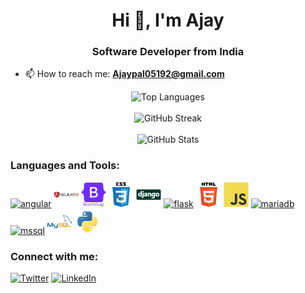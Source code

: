 <body>
  <h1 align="center">Hi 👋, I'm Ajay</h1>
  <h3 align="center">Software Developer from India</h3>

  - 📫 How to reach me: **Ajaypal05192@gmail.com**

  <div align="center">
    <img src="https://github-readme-stats.vercel.app/api/top-langs?username=ajay-pal0&show_icons=true&locale=en&layout=compact" alt="Top Languages" /><br><br>
    <img src="https://github-readme-streak-stats.herokuapp.com/?user=ajay-pal0" alt="GitHub Streak" /><br><br>
    <img src="https://github-readme-stats.vercel.app/api?username=ajay-pal0&show_icons=true&locale=en" alt="GitHub Stats" />
  </div>

  <div>
    <h3>Languages and Tools:</h3>
    <p>
      <a href="https://angular.io" target="_blank"><img src="https://angular.io/assets/images/logos/angular/angular.svg" alt="angular" width="40" height="40" /></a>
      <a href="https://angular.io" target="_blank"><img src="https://raw.githubusercontent.com/devicons/devicon/master/icons/angularjs/angularjs-original-wordmark.svg" alt="angularjs" width="40" height="40" /></a>
      <a href="https://getbootstrap.com" target="_blank"><img src="https://raw.githubusercontent.com/devicons/devicon/master/icons/bootstrap/bootstrap-plain-wordmark.svg" alt="bootstrap" width="40" height="40" /></a>
      <a href="https://www.w3schools.com/css/" target="_blank"><img src="https://raw.githubusercontent.com/devicons/devicon/master/icons/css3/css3-original-wordmark.svg" alt="css3" width="40" height="40" /></a>
      <a href="https://www.djangoproject.com/" target="_blank"><img src="https://raw.githubusercontent.com/devicons/devicon/master/icons/django/django-original.svg" alt="django" width="40" height="40" /></a>
      <a href="https://flask.palletsprojects.com/" target="_blank"><img src="https://www.vectorlogo.zone/logos/pocoo_flask/pocoo_flask-icon.svg" alt="flask" width="40" height="40" /></a>
      <a href="https://www.w3.org/html/" target="_blank"><img src="https://raw.githubusercontent.com/devicons/devicon/master/icons/html5/html5-original-wordmark.svg" alt="html5" width="40" height="40" /></a>
      <a href="https://developer.mozilla.org/en-US/docs/Web/JavaScript" target="_blank"><img src="https://raw.githubusercontent.com/devicons/devicon/master/icons/javascript/javascript-original.svg" alt="javascript" width="40" height="40" /></a>
      <a href="https://mariadb.org/" target="_blank"><img src="https://www.vectorlogo.zone/logos/mariadb/mariadb-icon.svg" alt="mariadb" width="40" height="40" /></a>
      <a href="https://www.microsoft.com/en-us/sql-server" target="_blank"><img src="https://www.svgrepo.com/show/303229/microsoft-sql-server-logo.svg" alt="mssql" width="40" height="40" /></a>
      <a href="https://www.mysql.com/" target="_blank"><img src="https://raw.githubusercontent.com/devicons/devicon/master/icons/mysql/mysql-original-wordmark.svg" alt="mysql" width="40" height="40" /></a>
      <a href="https://www.python.org" target="_blank"><img src="https://raw.githubusercontent.com/devicons/devicon/master/icons/python/python-original.svg" alt="python" width="40" height="40" /></a>
    </p>
  </div>

  <div>
    <h3 align="left">Connect with me:</h3>
    <p align="left">
      <a href="https://twitter.com/shinchan_1432" target="_blank"><img src="https://raw.githubusercontent.com/rahuldkjain/github-profile-readme-generator/master/src/images/icons/Social/twitter.svg" alt="Twitter" height="30" width="40" /></a>
      <a href="https://www.linkedin.com/in/ajay-pal0/" target="_blank"><img src="https://raw.githubusercontent.com/rahuldkjain/github-profile-readme-generator/master/src/images/icons/Social/linked-in-alt.svg" alt="LinkedIn" height="30" width="40" /></a>
    </p>
  </div>
</body>
